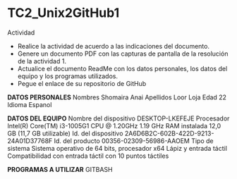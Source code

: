 # TC2_Unix2GitHub1

Actividad 

- Realice la actividad de acuerdo a las indicaciones del documento. 
- Genere un documento PDF con las capturas de pantalla de la resolución de la actividad 1. 
- Actualice el documento ReadMe con los datos personales, los datos del equipo y los programas utilizados. 
- Pegue el enlace de su repositorio de GitHub

**DATOS PERSONALES**
Nombres Shomaira Anai
Apellidos Loor Loja
Edad 22 
Idioma Espanol

**DATOS DEL EQUIPO**
Nombre del dispositivo	DESKTOP-LKEFEJE
Procesador	Intel(R) Core(TM) i3-1005G1 CPU @ 1.20GHz   1.19 GHz
RAM instalada	12,0 GB (11,7 GB utilizable)
Id. del dispositivo	2A6D6B2C-602B-422D-9213-24A01D37768F
Id. del producto	00356-02309-56986-AAOEM
Tipo de sistema	Sistema operativo de 64 bits, procesador x64
Lápiz y entrada táctil	Compatibilidad con entrada táctil con 10 puntos táctiles

**PROGRAMAS A UTILIZAR**
GITBASH
